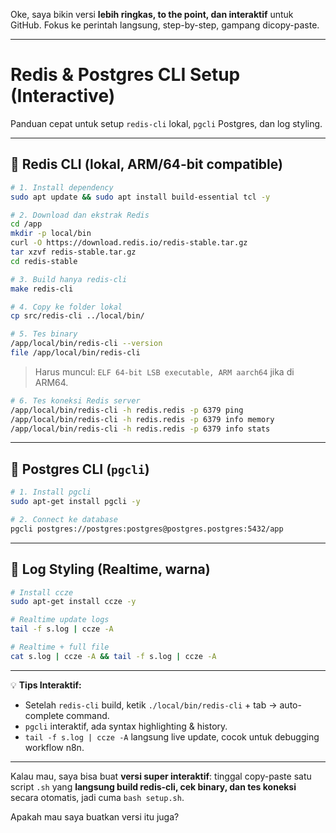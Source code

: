 Oke, saya bikin versi **lebih ringkas, to the point, dan interaktif** untuk GitHub. Fokus ke perintah langsung, step-by-step, gampang dicopy-paste.

---

# Redis & Postgres CLI Setup (Interactive)

Panduan cepat untuk setup `redis-cli` lokal, `pgcli` Postgres, dan log styling.

---

## 🔹 Redis CLI (lokal, ARM/64-bit compatible)

```bash
# 1. Install dependency
sudo apt update && sudo apt install build-essential tcl -y

# 2. Download dan ekstrak Redis
cd /app
mkdir -p local/bin
curl -O https://download.redis.io/redis-stable.tar.gz
tar xzvf redis-stable.tar.gz
cd redis-stable

# 3. Build hanya redis-cli
make redis-cli

# 4. Copy ke folder lokal
cp src/redis-cli ../local/bin/

# 5. Tes binary
/app/local/bin/redis-cli --version
file /app/local/bin/redis-cli
```

> Harus muncul: `ELF 64-bit LSB executable, ARM aarch64` jika di ARM64.

```bash
# 6. Tes koneksi Redis server
/app/local/bin/redis-cli -h redis.redis -p 6379 ping
/app/local/bin/redis-cli -h redis.redis -p 6379 info memory
/app/local/bin/redis-cli -h redis.redis -p 6379 info stats
```

---

## 🔹 Postgres CLI (`pgcli`)

```bash
# 1. Install pgcli
sudo apt-get install pgcli -y

# 2. Connect ke database
pgcli postgres://postgres:postgres@postgres.postgres:5432/app
```

---

## 🔹 Log Styling (Realtime, warna)

```bash
# Install ccze
sudo apt-get install ccze -y

# Realtime update logs
tail -f s.log | ccze -A

# Realtime + full file
cat s.log | ccze -A && tail -f s.log | ccze -A
```

---

💡 **Tips Interaktif:**

* Setelah `redis-cli` build, ketik `./local/bin/redis-cli` + tab → auto-complete command.
* `pgcli` interaktif, ada syntax highlighting & history.
* `tail -f s.log | ccze -A` langsung live update, cocok untuk debugging workflow n8n.

---

Kalau mau, saya bisa buat **versi super interaktif**: tinggal copy-paste satu script `.sh` yang **langsung build redis-cli, cek binary, dan tes koneksi** secara otomatis, jadi cuma `bash setup.sh`.

Apakah mau saya buatkan versi itu juga?
